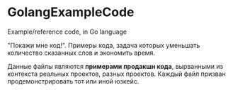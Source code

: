 # GolangExampleCode
Example/reference code, in Go language

"Покажи мне код!". Примеры кода, задача которых уменьшать количество сказанных слов и экономить время.

Данные файлы являются __примерами продакшн кода__, вырванными из контекста реальных проектов, разных проектов. Каждый файл призван продемонстрировать тот или иной юзкейс.

